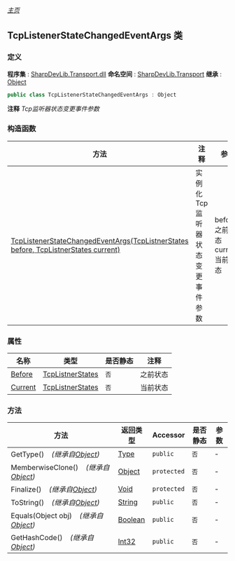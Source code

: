 ###### [主页](./Index.md "主页")
## TcpListenerStateChangedEventArgs 类
### 定义
**程序集** : [SharpDevLib.Transport.dll](./SharpDevLib.Transport.assembly.md "SharpDevLib.Transport.dll")
**命名空间** : [SharpDevLib.Transport](./SharpDevLib.Transport.namespace.md "SharpDevLib.Transport")
**继承** : [Object](https://learn.microsoft.com/en-us/dotnet/api/system.object "Object")
``` csharp
public class TcpListenerStateChangedEventArgs : Object
```
**注释**
*Tcp监听器状态变更事件参数*

### 构造函数
|方法|注释|参数|
|---|---|---|
|[TcpListenerStateChangedEventArgs(TcpListnerStates before, TcpListnerStates current)](./SharpDevLib.Transport.TcpListenerStateChangedEventArgs.ctor.TcpListnerStates.TcpListnerStates.md "TcpListenerStateChangedEventArgs(TcpListnerStates before, TcpListnerStates current)")|实例化Tcp监听器状态变更事件参数|before:之前状态<br>current:当前状态|

### 属性
|名称|类型|是否静态|注释|
|---|---|---|---|
|[Before](./SharpDevLib.Transport.TcpListenerStateChangedEventArgs.Before.md "Before")|[TcpListnerStates](./SharpDevLib.Transport.TcpListnerStates.md "TcpListnerStates")|`否`|之前状态|
|[Current](./SharpDevLib.Transport.TcpListenerStateChangedEventArgs.Current.md "Current")|[TcpListnerStates](./SharpDevLib.Transport.TcpListnerStates.md "TcpListnerStates")|`否`|当前状态|

### 方法
|方法|返回类型|Accessor|是否静态|参数|
|---|---|---|---|---|
|GetType()&nbsp;&nbsp;&nbsp;&nbsp;*(继承自[Object](https://learn.microsoft.com/en-us/dotnet/api/system.object "Object"))*|[Type](https://learn.microsoft.com/en-us/dotnet/api/system.type "Type")|`public`|`否`|-|
|MemberwiseClone()&nbsp;&nbsp;&nbsp;&nbsp;*(继承自[Object](https://learn.microsoft.com/en-us/dotnet/api/system.object "Object"))*|[Object](https://learn.microsoft.com/en-us/dotnet/api/system.object "Object")|`protected`|`否`|-|
|Finalize()&nbsp;&nbsp;&nbsp;&nbsp;*(继承自[Object](https://learn.microsoft.com/en-us/dotnet/api/system.object "Object"))*|[Void](https://learn.microsoft.com/en-us/dotnet/api/system.void "Void")|`protected`|`否`|-|
|ToString()&nbsp;&nbsp;&nbsp;&nbsp;*(继承自[Object](https://learn.microsoft.com/en-us/dotnet/api/system.object "Object"))*|[String](https://learn.microsoft.com/en-us/dotnet/api/system.string "String")|`public`|`否`|-|
|Equals(Object obj)&nbsp;&nbsp;&nbsp;&nbsp;*(继承自[Object](https://learn.microsoft.com/en-us/dotnet/api/system.object "Object"))*|[Boolean](https://learn.microsoft.com/en-us/dotnet/api/system.boolean "Boolean")|`public`|`否`|-|
|GetHashCode()&nbsp;&nbsp;&nbsp;&nbsp;*(继承自[Object](https://learn.microsoft.com/en-us/dotnet/api/system.object "Object"))*|[Int32](https://learn.microsoft.com/en-us/dotnet/api/system.int32 "Int32")|`public`|`否`|-|

